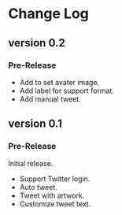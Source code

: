 # Change Log

## version 0.2
### Pre-Release
- Add to set avater image.
- Add label for support format.
- Add manual tweet.

## version 0.1
### Pre-Release
Initial release.
- Support Twitter login.
- Auto tweet.
- Tweet with artwork.
- Customize tweet text.

